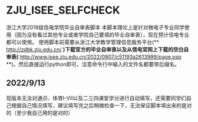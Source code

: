 # ZJU_ISEE_SELFCHECK
浙江大学2019级信电学院毕业自审表脚本
本脚本理论上是针对微电子专业同学使用（因为没有看过其他专业或者学院自己要填的毕业自审表），现在预计信电专业都可以使用。
使用脚本前需要从浙江大学教学管理信息服务平台(** http://zdbk.zju.edu.cn/ **)下载官方的毕业自审表以及从信电官网上下载的空白自审表(** http://www.isee.zju.edu.cn/2022/0907/c51193a2613999/page.psp **)。然后直接运行python即可，注意命令行中输入的文件名都要带后缀名。
## 2022/9/13
现版本无法对通识、体育I-VII以及二三四课堂学分进行自动填写，还需要同学们自己根据自己情况填写，建议填写完之后稍微检查一下，无法保证脚本填出来的是对的（至少我自己用的是对的）
